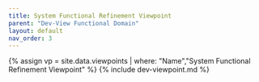 ```yaml
---
title: System Functional Refinement Viewpoint
parent: "Dev-View Functional Domain"
layout: default
nav_order: 3
---
```

{% assign vp = site.data.viewpoints | where: "Name","System Functional Refinement Viewpoint" %}
{% include dev-viewpoint.md %}